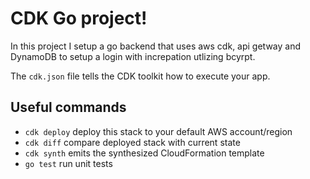 # CDK Go project!

In this project I setup a go backend that uses aws cdk, api getway and DynamoDB to setup a login with increpation utlizing bcyrpt. 





The `cdk.json` file tells the CDK toolkit how to execute your app.

## Useful commands

 * `cdk deploy`      deploy this stack to your default AWS account/region
 * `cdk diff`        compare deployed stack with current state
 * `cdk synth`       emits the synthesized CloudFormation template
 * `go test`         run unit tests
